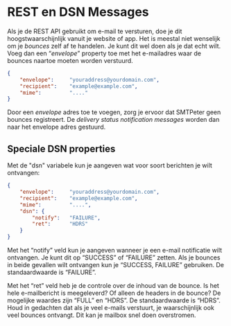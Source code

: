 # REST en DSN Messages

Als je de REST API gebruikt om e-mail te versturen, doe je dit hoogstwaarschijnlijk vanuit je website of app. Het is meestal niet wenselijk om je *bounces* zelf af te handelen. Je kunt dit wel doen als je dat echt wilt. Voeg dan een “*envelope*” property toe met het e-mailadres waar de bounces naartoe moeten  worden verstuurd.

```json
{
    "envelope":     "youraddress@yourdomain.com",
    "recipient":    "example@example.com",
    "mime":         "...."
}
```

Door een *envelope* adres toe te voegen, zorg je ervoor dat SMTPeter geen bounces registreert. De *delivery status notification messages* worden dan naar het envelope adres gestuurd.

## Speciale DSN properties

Met de "dsn" variabele kun je aangeven wat voor soort berichten je wilt ontvangen:

```json
{
    "envelope":     "youraddress@yourdomain.com",
    "recipient":    "example@example.com",
    "mime":         "....",
    "dsn": {
        "notify":   "FAILURE",
        "ret":      "HDRS"
    }
}
```

Met het “notify” veld kun je aangeven wanneer je een e-mail notificatie wilt ontvangen. Je kunt dit op “SUCCESS” of “FAILURE” zetten. Als je bounces in beide gevallen wilt ontvangen kun je “SUCCESS, FAILURE” gebruiken. De standaardwaarde is “FAILURE”.

Met het “ret” veld heb je de controle over de inhoud van de bounce. Is het hele e-mailbericht is meegeleverd? Of alleen de headers in de bounce? 
De mogelijke waardes zijn “FULL” en “HDRS”. De standaardwaarde is “HDRS”.
Houd in gedachten dat als je veel e-mails verstuurt, je waarschijnlijk ook veel bounces ontvangt. Dit kan je mailbox snel doen overstromen.